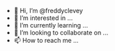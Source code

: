 - 👋 Hi, I’m @freddyclevey
- 👀 I’m interested in ...
- 🌱 I’m currently learning ...
- 💞️ I’m looking to collaborate on ...
- 📫 How to reach me ...

<!---
freddyclevey/freddyclevey is a ✨ special ✨ repository because its `README.md` (this file) appears on your GitHub profile.
You can click the Preview link to take a look at your changes.
--->
